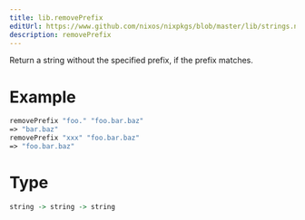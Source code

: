 ```yaml
---
title: lib.removePrefix
editUrl: https://www.github.com/nixos/nixpkgs/blob/master/lib/strings.nix#L898C5
description: removePrefix
---
```


Return a string without the specified prefix, if the prefix matches.

# Example

```nix
removePrefix "foo." "foo.bar.baz"
=> "bar.baz"
removePrefix "xxx" "foo.bar.baz"
=> "foo.bar.baz"
```

# Type

```haskell
string -> string -> string
```
